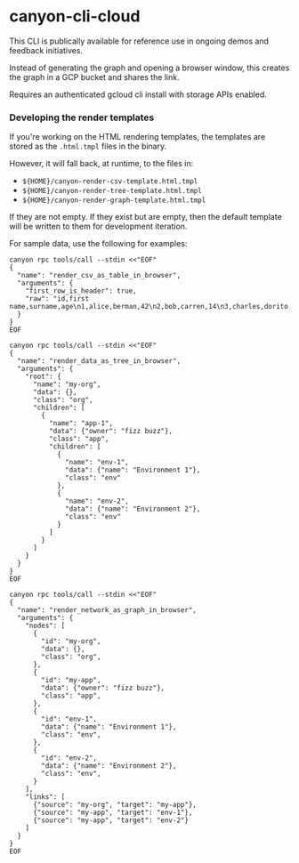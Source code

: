 # canyon-cli-cloud

This CLI is publically available for reference use in ongoing demos and feedback initiatives.

Instead of generating the graph and opening a browser window, this creates the graph in a GCP bucket and shares the link.

Requires an authenticated gcloud cli install with storage APIs enabled.

### Developing the render templates

If you're working on the HTML rendering templates, the templates are stored as the `.html.tmpl` files in the binary.

However, it will fall back, at runtime, to the files in:

- `${HOME}/canyon-render-csv-template.html.tmpl`
- `${HOME}/canyon-render-tree-template.html.tmpl`
- `${HOME}/canyon-render-graph-template.html.tmpl`

If they are not empty. If they exist but are empty, then the default template will be written to them for development iteration.

For sample data, use the following for examples:

```
canyon rpc tools/call --stdin <<"EOF"
{
  "name": "render_csv_as_table_in_browser",
  "arguments": {
    "first_row_is_header": true,
    "raw": "id,first name,surname,age\n1,alice,berman,42\n2,bob,carren,14\n3,charles,dorito,21\n4,daphney,errol,5"
  }
}
EOF

canyon rpc tools/call --stdin <<"EOF"
{
  "name": "render_data_as_tree_in_browser",
  "arguments": {
    "root": {
      "name": "my-org",
      "data": {},
      "class": "org",
      "children": [
        {
          "name": "app-1",
          "data": {"owner": "fizz buzz"},
          "class": "app",
          "children": [
            {
              "name": "env-1",
              "data": {"name": "Environment 1"},
              "class": "env"
            },
            {
              "name": "env-2",
              "data": {"name": "Environment 2"},
              "class": "env"
            }
          ]
        }
      ]
    }
  }
}
EOF

canyon rpc tools/call --stdin <<"EOF"
{
  "name": "render_network_as_graph_in_browser",
  "arguments": {
    "nodes": [
      {
        "id": "my-org",
        "data": {},
        "class": "org",
      },
      {
        "id": "my-app",
        "data": {"owner": "fizz buzz"},
        "class": "app",
      },
      {
        "id": "env-1",
        "data": {"name": "Environment 1"},
        "class": "env",
      },
      {
        "id": "env-2",
        "data": {"name": "Environment 2"},
        "class": "env",
      }
    ],
    "links": [
      {"source": "my-org", "target": "my-app"},
      {"source": "my-app", "target": "env-1"},
      {"source": "my-app", "target": "env-2"}
    ]
  }
}
EOF
```
